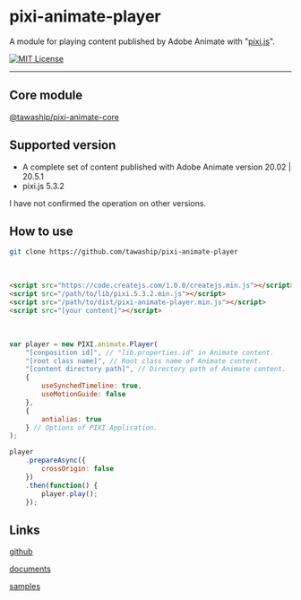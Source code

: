 # pixi-animate-player

A module for playing content published by Adobe Animate with "[pixi.js](https://github.com/pixijs/pixi.js)".

[![MIT License](http://img.shields.io/badge/license-MIT-blue.svg?style=flat)](LICENSE)

---

## Core module
[@tawaship/pixi-animate-core](https://tawaship.github.io/pixi-animate-core/)

## Supported version

- A complete set of content published with Adobe Animate version 20.02 | 20.5.1
- pixi.js 5.3.2

I have not confirmed the operation on other versions.

## How to use

```sh
git clone https://github.com/tawaship/pixi-animate-player
```

<br>

```html
<script src="https://code.createjs.com/1.0.0/createjs.min.js"></script>
<script src="/path/to/lib/pixi.5.3.2.min.js"></script>
<script src="/path/to/dist/pixi-animate-player.min.js"></script>
<script src="[your content]"></script>
```

<br>

```javascript
var player = new PIXI.animate.Player(
	"[conposition id]", // "lib.properties.id" in Animate content.
	"[root class name]", // Root class name of Animate content.
	"[content directory path]", // Directory path of Animate content.
	{
		useSynchedTimeline: true,
		useMotionGuide: false
	},
	{
		antialias: true
	} // Options of PIXI.Application.
);

player
	.prepareAsync({
		crossOrigin: false
	})
	.then(function() {
		player.play();
	});
```

## Links

[github](https://github.com/tawaship/pixi-animate-player)

[documents](https://tawaship.github.io/pixi-animate-player/docs/)

[samples](https://tawaship.github.io/pixi-animate-player/samples/)